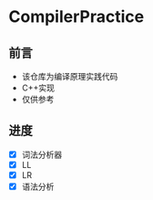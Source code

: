 # CompilerPractice
## 前言
- 该仓库为编译原理实践代码
- C++实现
- 仅供参考

## 进度
- [x] 词法分析器
- [x] LL
- [x] LR
- [x] 语法分析
